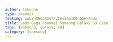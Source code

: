 ```yaml
---
author: tokodab
type: product
featimg: 1wL8nXN6pADATFVIAoSAm3K0nGG6F4ndn
title: Lady Gaga Joanne1 Samsung Galaxy S9 Case
tags: [samsung, galaxy, s9]
category: [samsung]
---
```

